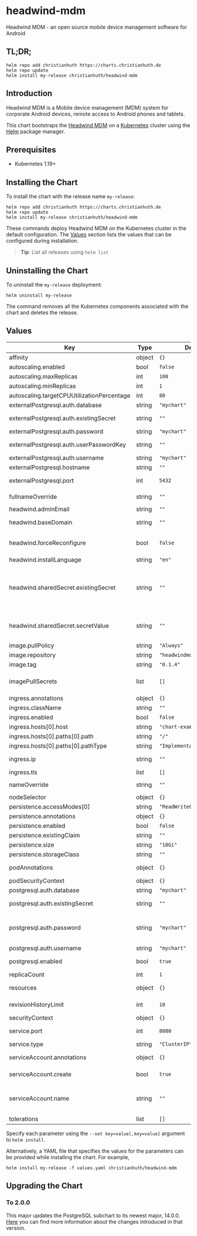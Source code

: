 # headwind-mdm

Headwind MDM - an open source mobile device management software for Android

## TL;DR;

```console
helm repo add christianhuth https://charts.christianhuth.de
helm repo update
helm install my-release christianhuth/headwind-mdm
```

## Introduction

Headwind MDM is a Mobile device management (MDM) system for corporate Android devices, remote access to Android phones and tablets.

This chart bootstraps the [Headwind MDM](https://github.com/h-mdm) on a [Kubernetes](http://kubernetes.io) cluster using the [Helm](https://helm.sh) package manager.

## Prerequisites

- Kubernetes 1.19+

## Installing the Chart

To install the chart with the release name `my-release`:

```console
helm repo add christianhuth https://charts.christianhuth.de
helm repo update
helm install my-release christianhuth/headwind-mdm
```

These commands deploy Headwind MDM on the Kubernetes cluster in the default configuration. The [Values](#values) section lists the values that can be configured during installation.

> **Tip**: List all releases using `helm list`

## Uninstalling the Chart

To uninstall the `my-release` deployment:

```console
helm uninstall my-release
```

The command removes all the Kubernetes components associated with the chart and deletes the release.

## Values

| Key | Type | Default | Description |
|-----|------|---------|-------------|
| affinity | object | `{}` | Affinity settings for pod assignment |
| autoscaling.enabled | bool | `false` |  |
| autoscaling.maxReplicas | int | `100` |  |
| autoscaling.minReplicas | int | `1` |  |
| autoscaling.targetCPUUtilizationPercentage | int | `80` |  |
| externalPostgresql.auth.database | string | `"mychart"` | Name of the database to use |
| externalPostgresql.auth.existingSecret | string | `""` | Name of existing secret to use for PostgreSQL credentials |
| externalPostgresql.auth.password | string | `"mychart"` | Password to use |
| externalPostgresql.auth.userPasswordKey | string | `""` | Key in the secret containing the password |
| externalPostgresql.auth.username | string | `"mychart"` | Name of the user to use |
| externalPostgresql.hostname | string | `""` | Hostname of the PostgreSQL database |
| externalPostgresql.port | int | `5432` | Port used to connect to PostgreSQL database |
| fullnameOverride | string | `""` | String to fully override `"headwind-mdm.fullname"` |
| headwind.adminEmail | string | `""` | Email of admin user |
| headwind.baseDomain | string | `""` | URL under which Headwind will be available |
| headwind.forceReconfigure | bool | `false` | Subsequent starts of the container skip this step, but you can force the renewal of the configuration |
| headwind.installLanguage | string | `"en"` | Available values: en, ru (en by default) |
| headwind.sharedSecret.existingSecret | string | `""` | An existing secret that contains the shared secret for a premium setup. If this is provided `headwind.sharedSecret.secretValue` is ignored. Key needs to be `shared-secret``. |
| headwind.sharedSecret.secretValue | string | `""` | The shared secret for a premium setup. Ignored if `headwind.sharedSecret.existingSecret` is provided. |
| image.pullPolicy | string | `"Always"` | image pull policy |
| image.repository | string | `"headwindmdm/hmdm"` | image repository |
| image.tag | string | `"0.1.4"` | Overrides the image tag |
| imagePullSecrets | list | `[]` | If defined, uses a Secret to pull an image from a private Docker registry or repository. |
| ingress.annotations | object | `{}` |  |
| ingress.className | string | `""` |  |
| ingress.enabled | bool | `false` |  |
| ingress.hosts[0].host | string | `"chart-example.local"` |  |
| ingress.hosts[0].paths[0].path | string | `"/"` |  |
| ingress.hosts[0].paths[0].pathType | string | `"ImplementationSpecific"` |  |
| ingress.ip | string | `""` | ip to resolve public uri behind reverse proxy |
| ingress.tls | list | `[]` |  |
| nameOverride | string | `""` | Provide a name in place of `headwind-mdm` |
| nodeSelector | object | `{}` | Node labels for pod assignment |
| persistence.accessModes[0] | string | `"ReadWriteOnce"` |  |
| persistence.annotations | object | `{}` |  |
| persistence.enabled | bool | `false` |  |
| persistence.existingClaim | string | `""` |  |
| persistence.size | string | `"10Gi"` |  |
| persistence.storageClass | string | `""` |  |
| podAnnotations | object | `{}` | Annotations to be added to exporter pods |
| podSecurityContext | object | `{}` | pod-level security context |
| postgresql.auth.database | string | `"mychart"` | Name for a custom database to create |
| postgresql.auth.existingSecret | string | `""` | Name of existing secret to use for PostgreSQL credentials |
| postgresql.auth.password | string | `"mychart"` | Password for the custom user to create. Ignored if postgresql.auth.existingSecret is provided |
| postgresql.auth.username | string | `"mychart"` | Name for a custom user to create |
| postgresql.enabled | bool | `true` | enable PostgreSQL™ subchart from Bitnami |
| replicaCount | int | `1` | Number of replicas |
| resources | object | `{}` | Resource limits and requests for the headwind pods. |
| revisionHistoryLimit | int | `10` | The number of old ReplicaSets to retain |
| securityContext | object | `{}` | container-level security context |
| service.port | int | `8080` | Kubernetes port where service is exposed |
| service.type | string | `"ClusterIP"` | Kubernetes service type |
| serviceAccount.annotations | object | `{}` | Annotations to add to the service account |
| serviceAccount.create | bool | `true` | Specifies whether a service account should be created |
| serviceAccount.name | string | `""` | The name of the service account to use. If not set and create is true, a name is generated using the fullname template |
| tolerations | list | `[]` | Toleration labels for pod assignment |

Specify each parameter using the `--set key=value[,key=value]` argument to `helm install`.

Alternatively, a YAML file that specifies the values for the parameters can be provided while installing the chart. For example,

```console
helm install my-release -f values.yaml christianhuth/headwind-mdm
```

## Upgrading the Chart

### To 2.0.0

This major updates the PostgreSQL subchart to its newest major, 14.0.0. [Here](https://github.com/bitnami/charts/tree/master/bitnami/postgresql#to-1400) you can find more information about the changes introduced in that version.
